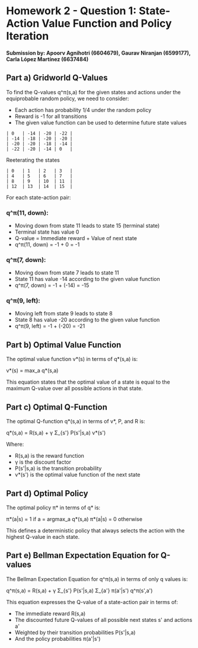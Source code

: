 # Homework 2 - Question 1: State-Action Value Function and Policy Iteration

#### Submission by: Apoorv Agnihotri (6604679), Gaurav Niranjan (6599177), Carla López Martínez (6637484)


## Part a) Gridworld Q-Values

To find the Q-values q^π(s,a) for the given states and actions under the equiprobable random policy, we need to consider:
- Each action has probability 1/4 under the random policy
- Reward is -1 for all transitions
- The given value function can be used to determine future state values

```
| 0   | -14 | -20 | -22 |
| -14 | -18 | -20 | -20 |
| -20 | -20 | -18 | -14 |
| -22 | -20 | -14 | 0   |
```

Reeterating the states

```
| 0   | 1   | 2   | 3   |
| 4   | 5   | 6   | 7   |
| 8   | 9   | 10  | 11  |
| 12  | 13  | 14  | 15  |
```

For each state-action pair:

### q^π(11, down):
- Moving down from state 11 leads to state 15 (terminal state)
- Terminal state has value 0
- Q-value = Immediate reward + Value of next state
- q^π(11, down) = -1 + 0 = -1

### q^π(7, down):
- Moving down from state 7 leads to state 11
- State 11 has value -14 according to the given value function
- q^π(7, down) = -1 + (-14) = -15

### q^π(9, left):
- Moving left from state 9 leads to state 8
- State 8 has value -20 according to the given value function
- q^π(9, left) = -1 + (-20) = -21

## Part b) Optimal Value Function

The optimal value function v*(s) in terms of q*(s,a) is:

v*(s) = max_a q*(s,a)

This equation states that the optimal value of a state is equal to the maximum Q-value over all possible actions in that state.

## Part c) Optimal Q-Function

The optimal Q-function q*(s,a) in terms of v*, P, and R is:

q*(s,a) = R(s,a) + γ Σ_{s'} P(s'|s,a) v*(s')

Where:
- R(s,a) is the reward function
- γ is the discount factor
- P(s'|s,a) is the transition probability
- v*(s') is the optimal value function of the next state

## Part d) Optimal Policy

The optimal policy π* in terms of q* is:

π*(a|s) = 1 if a = argmax_a q*(s,a)
π*(a|s) = 0 otherwise

This defines a deterministic policy that always selects the action with the highest Q-value in each state.

## Part e) Bellman Expectation Equation for Q-values

The Bellman Expectation Equation for q^π(s,a) in terms of only q values is:

q^π(s,a) = R(s,a) + γ Σ_{s'} P(s'|s,a) Σ_{a'} π(a'|s') q^π(s',a')

This equation expresses the Q-value of a state-action pair in terms of:
- The immediate reward R(s,a)
- The discounted future Q-values of all possible next states s' and actions a'
- Weighted by their transition probabilities P(s'|s,a)
- And the policy probabilities π(a'|s')
